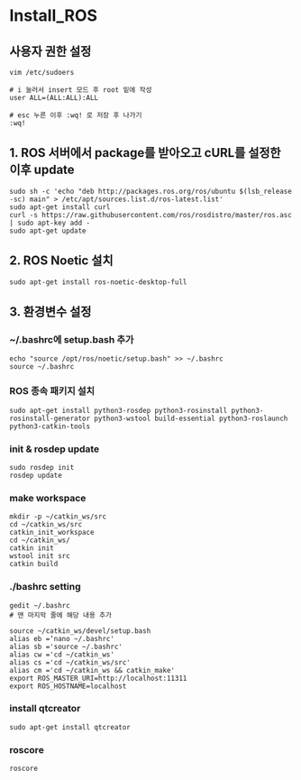 # Install_ROS

## 사용자 권한 설정
```
vim /etc/sudoers

# i 눌러서 insert 모드 후 root 밑에 작성
user ALL=(ALL:ALL):ALL

# esc 누른 이후 :wq! 로 저장 후 나가기
:wq! 
```

## 1. ROS 서버에서 package를 받아오고 cURL를 설정한 이후 update
```
sudo sh -c 'echo "deb http://packages.ros.org/ros/ubuntu $(lsb_release -sc) main" > /etc/apt/sources.list.d/ros-latest.list'
sudo apt-get install curl
curl -s https://raw.githubusercontent.com/ros/rosdistro/master/ros.asc | sudo apt-key add -
sudo apt-get update
```

## 2. ROS Noetic 설치
```
sudo apt-get install ros-noetic-desktop-full
```

## 3. 환경변수 설정


###  ~/.bashrc에 setup.bash 추가
```
echo "source /opt/ros/noetic/setup.bash" >> ~/.bashrc
source ~/.bashrc
```

### ROS 종속 패키지 설치
```
sudo apt-get install python3-rosdep python3-rosinstall python3-rosinstall-generator python3-wstool build-essential python3-roslaunch  python3-catkin-tools
```

### init & rosdep update
```
sudo rosdep init
rosdep update
```

### make workspace
```
mkdir -p ~/catkin_ws/src
cd ~/catkin_ws/src
catkin_init_workspace
cd ~/catkin_ws/
catkin init
wstool init src
catkin build
```

### ./bashrc setting
```
gedit ~/.bashrc
# 맨 마지막 줄에 해당 내용 추가

source ~/catkin_ws/devel/setup.bash
alias eb =‘nano ~/.bashrc'
alias sb ='source ~/.bashrc'
alias cw ='cd ~/catkin_ws'
alias cs ='cd ~/catkin_ws/src'
alias cm ='cd ~/catkin_ws && catkin_make'
export ROS_MASTER_URI=http://localhost:11311
export ROS_HOSTNAME=localhost
```

### install qtcreator
```
sudo apt-get install qtcreator
```

### roscore
```
roscore
```
